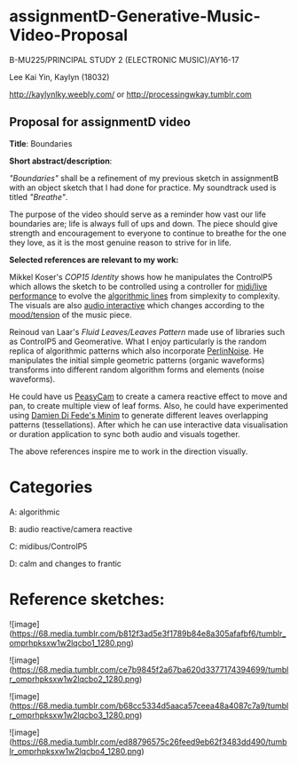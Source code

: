 # assignmentD-Generative-Music-Video-Proposal

B-MU225/PRINCIPAL STUDY 2 (ELECTRONIC MUSIC)/AY16-17

Lee Kai Yin, Kaylyn (18032)

http://kaylynlky.weebly.com/ or http://processingwkay.tumblr.com

## Proposal for assignmentD video

<b>Title</b>: Boundaries

<b>Short abstract/description</b>:

<i>"Boundaries"</i> shall be a refinement of my previous sketch in assignmentB with an object sketch that I had done for practice. My soundtrack used is titled <i>"Breathe"</i>.

The purpose of the video should serve as a reminder how vast our life boundaries are; life is always full of ups and down. The piece should give strength and encouragement to everyone to continue to breathe for the one they love, as it is the most genuine reason to strive for in life.

<b>Selected references are relevant to my work:</b>

Mikkel Koser's <i>COP15 Identity</i> shows how he manipulates the ControlP5 which allows the sketch to be controlled using a controller for <u>midi/live performance</u> to evolve the <u>algorithmic lines</u> from simplexity to complexity. The visuals are also <u>audio interactive</u> which changes according to the <u>mood/tension</u> of the music piece.

Reinoud van Laar's <i>Fluid Leaves/Leaves Pattern</i> made use of libraries such as ControlP5 and Geomerative. What I enjoy particularly is the random replica of </u>algorithmic patterns</u> which also incorporate <u>PerlinNoise</u>. He manipulates the initial simple geometric patterns (organic waveforms) transforms into different random algorithm forms and elements (noise waveforms).

He could have us <u>PeasyCam</u> to create a camera reactive effect to move and pan, to create multiple view of leaf forms.
Also, he could have experimented using <u>Damien Di Fede's Minim</u> to generate different leaves overlapping patterns (tessellations). After which he can use interactive data visualisation or duration application to sync both audio and visuals together.

The above references inspire me to work in the direction visually.

# Categories
A: algorithmic

B: audio reactive/camera reactive

C: midibus/ControlP5

D: calm and changes to frantic

# Reference sketches:

![image] (https://68.media.tumblr.com/b812f3ad5e3f1789b84e8a305afafbf6/tumblr_omprhpksxw1w2lqcbo1_1280.png)

![image] (https://68.media.tumblr.com/ce7b9845f2a67ba620d3377174394699/tumblr_omprhpksxw1w2lqcbo2_1280.png)

![image] (https://68.media.tumblr.com/b68cc5334d5aaca57ceea48a4087c7a9/tumblr_omprhpksxw1w2lqcbo3_1280.png)

![image] (https://68.media.tumblr.com/ed88796575c26feed9eb62f3483dd490/tumblr_omprhpksxw1w2lqcbo4_1280.png)
